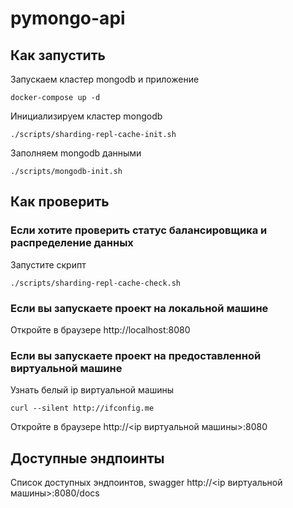 # pymongo-api

## Как запустить

Запускаем кластер mongodb и приложение

```shell
docker-compose up -d
```

Инициализируем кластер mongodb

```shell
./scripts/sharding-repl-cache-init.sh
```

Заполняем mongodb данными

```shell
./scripts/mongodb-init.sh
```

## Как проверить

### Если хотите проверить статус балансировщика и распределение данных

Запустите скрипт

```shell
./scripts/sharding-repl-cache-check.sh
```

### Если вы запускаете проект на локальной машине

Откройте в браузере http://localhost:8080

### Если вы запускаете проект на предоставленной виртуальной машине

Узнать белый ip виртуальной машины

```shell
curl --silent http://ifconfig.me
```

Откройте в браузере http://<ip виртуальной машины>:8080

## Доступные эндпоинты

Список доступных эндпоинтов, swagger http://<ip виртуальной машины>:8080/docs